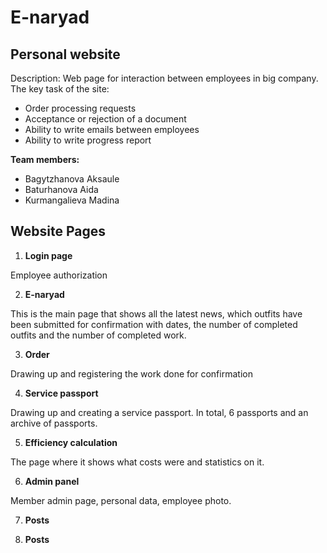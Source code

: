 # E-naryad
## Personal website 
Description: Web page for interaction between employees in big company. The key task of the site:
- Order processing requests
- Acceptance or rejection of a document
- Ability to write emails between employees
- Ability to write progress report

**Team members:**

- Bagytzhanova Aksaule
- Baturhanova Aida
- Kurmangalieva Madina

## Website Pages
1. **Login page**

Employee authorization

2. **E-naryad**

This is the main page that shows all the latest news, which outfits have been submitted for confirmation with dates, the number of completed outfits and the number of completed work.

3. **Order**

Drawing up and registering the work done for confirmation 

4. **Service passport**

Drawing up and creating a service passport. In total, 6 passports and an archive of passports.

5. **Efficiency calculation**

The page where it shows what costs were and statistics on it.

6. **Admin panel**

Member admin page, personal data, employee photo.

7. **Posts**

7. **Posts**


